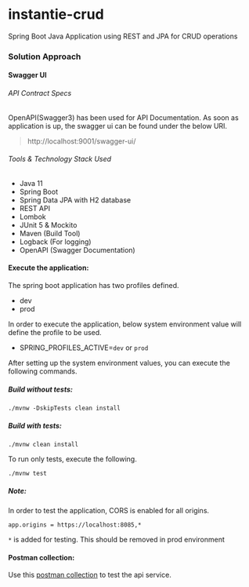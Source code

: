 # instantie-crud
Spring Boot Java Application using REST and JPA for CRUD operations

### Solution Approach

#### Swagger UI

###### API Contract Specs

OpenAPI(Swagger3) has been used for API Documentation. As soon as application is up, the swagger ui can be found under the below URI.

> http://localhost:9001/swagger-ui/

###### Tools & Technology Stack Used
* Java 11
* Spring Boot
* Spring Data JPA with H2 database
* REST API
* Lombok
* JUnit 5 & Mockito
* Maven (Build Tool)
* Logback (For logging)
* OpenAPI (Swagger Documentation)

#### Execute the application:
The spring boot application has two profiles defined.

* dev
* prod

In order to execute the application, below system environment value will define the profile to be used.

* SPRING_PROFILES_ACTIVE=`dev` or `prod`

After setting up the system environment values, you can execute the following commands.

##### Build without tests:
`./mvnw -DskipTests clean install`

##### Build with tests:
`./mvnw clean install`


To run only tests, execute the following.

`./mvnw test`

##### Note:
In order to test the application, CORS is enabled for all origins.

`app.origins = https://localhost:8085,*`

`*` is added for testing. This should be removed in prod environment

#### Postman collection:
Use this [postman collection](https://github.com/iqzasm/instantie-crud/blob/main/Instantie.postman_collection.json) to test the api service.
